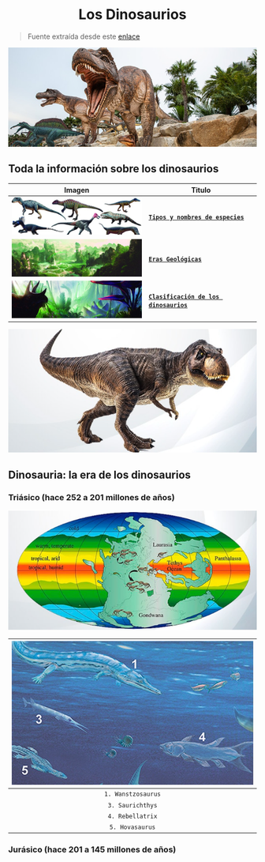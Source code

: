 <h1 align="center">Los Dinosaurios</h1>

> Fuente extraída desde este [enlace](https://www.mundoprimaria.com/dinosaurios)

<p align="center"><img src="./assets/portada.png"></p>

## Toda la información sobre los dinosaurios

| Imagen                         | Titulo                                           |
| ------------------------------ | ------------------------------------------------ |
| ![list01](./assets/list01.png) | [**`Tipos y nombres de especies`**](./nombres)   |
| ![list02](./assets/list02.png) | [**`Eras Geológicas`**](./eras)                  |
| ![list03](./assets/list03.png) | [**`Clasificación de los dinosaurios`**](./eras) |

<p align="center"><img src="./assets/image01.png"></p>

## Dinosauria: la era de los dinosaurios

### Triásico (hace 252 a 201 millones de años)

<p align="center"><img src="./assets/image02.png"></p>

| ![image02](./assets/image03.png) |
| :------------------------------: |
|        `1. Wanstzosaurus`        |
|         `3. Saurichthys`         |
|         `4. Rebellatrix`         |
|         `5. Hovasaurus`          |

### Jurásico (hace 201 a 145 millones de años)
